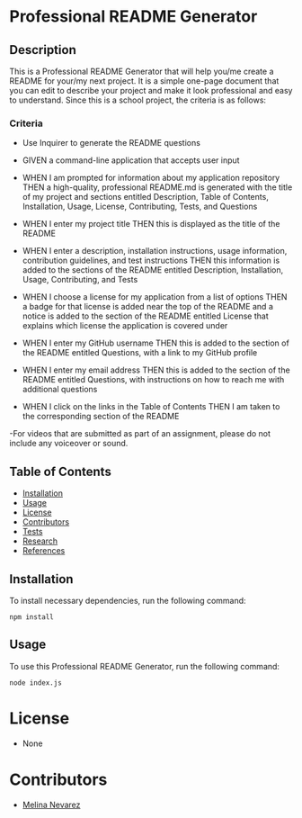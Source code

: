 # Professional README Generator


## Description

This is a Professional README Generator that will help you/me create a README for your/my next project. It is a simple one-page document that you can edit to describe your project and make it look professional and easy to understand.  Since this is a school project, the criteria is as follows: 

### Criteria

- Use Inquirer to generate the README questions

- GIVEN a command-line application that accepts user input

- WHEN I am prompted for information about my application repository
THEN a high-quality, professional README.md is generated with the title of my project and sections entitled Description, Table of Contents, Installation, Usage, License, Contributing, Tests, and Questions

- WHEN I enter my project title
THEN this is displayed as the title of the README

- WHEN I enter a description, installation instructions, usage information, contribution guidelines, and test instructions
THEN this information is added to the sections of the README entitled Description, Installation, Usage, Contributing, and Tests

- WHEN I choose a license for my application from a list of options
THEN a badge for that license is added near the top of the README and a notice is added to the section of the README entitled License that explains which license the application is covered under

- WHEN I enter my GitHub username
THEN this is added to the section of the README entitled Questions, with a link to my GitHub profile

- WHEN I enter my email address
THEN this is added to the section of the README entitled Questions, with instructions on how to reach me with additional questions

- WHEN I click on the links in the Table of Contents
THEN I am taken to the corresponding section of the README

-For videos that are submitted as part of an assignment, please do not include any voiceover or sound.

## Table of Contents

- [Installation](#installation)
- [Usage](#usage)
- [License](#license)
- [Contributors](#contributors)
- [Tests](#tests)
- [Research](#research)
- [References](#references)


## Installation

To install necessary dependencies, run the following command:

```
npm install
```

## Usage

To use this Professional README Generator, run the following command:

```
node index.js
```

# License

- None

# Contributors

- [Melina Nevarez](https://github.com/melinanev) 

